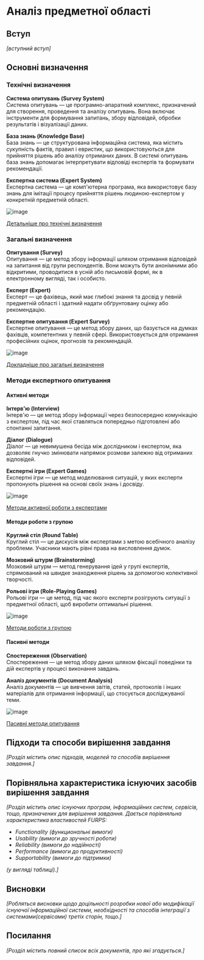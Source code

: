 # Аналіз предметної області

## Вступ

*[вступний вступ]*


## Основні визначення

### Технічні визначення

**Система опитувань (Survey System)**  
Система опитувань — це програмно-апаратний комплекс, призначений для створення, проведення та аналізу опитувань. Вона включає інструменти для формування запитань, збору відповідей, обробки результатів і візуалізації даних.

**База знань (Knowledge Base)**  
База знань — це структурована інформаційна система, яка містить сукупність фактів, правил і евристик, що використовуються для прийняття рішень або аналізу отриманих даних. В системі опитувань база знань допомагає інтерпретувати відповіді експертів та формувати рекомендації.

**Експертна система (Expert System)**  
Експертна система — це комп'ютерна програма, яка використовує базу знань для імітації процесу прийняття рішень людиною-експертом у конкретній предметній області.

![image](https://github.com/user-attachments/assets/example-image)

[Детальніше про технічні визначення](https://github.com/user-attachments/assets/example-link)

### Загальні визначення

**Опитування (Survey)**  
Опитування — це метод збору інформації шляхом отримання відповідей на запитання від групи респондентів. Вони можуть бути анонімними або відкритими, проводитися в усній або письмовій формі, як в електронному вигляді, так і особисто.

**Експерт (Expert)**  
Експерт — це фахівець, який має глибокі знання та досвід у певній предметній області і здатний надати обґрунтовану оцінку або рекомендацію.

**Експертне опитування (Expert Survey)**  
Експертне опитування — це метод збору даних, що базується на думках фахівців, компетентних у певній сфері. Використовується для отримання професійних оцінок, прогнозів та рекомендацій.

![image](https://github.com/user-attachments/assets/example-image2)

[Докладніше про загальні визначення](https://github.com/user-attachments/assets/example-link2)

### Методи експертного опитування

#### Активні методи

**Інтерв'ю (Interview)**  
Інтерв'ю — це метод збору інформації через безпосередню комунікацію з експертом, під час якої ставляться попередньо підготовлені або спонтанні запитання.

**Діалог (Dialogue)**  
Діалог — це невимушена бесіда між дослідником і експертом, яка дозволяє гнучко змінювати напрямок розмови залежно від отриманих відповідей.

**Експертні ігри (Expert Games)**  
Експертні ігри — це метод моделювання ситуацій, у яких експерти пропонують рішення на основі своїх знань і досвіду.

![image](https://github.com/user-attachments/assets/example-image3)

[Методи активної роботи з експертами](https://github.com/user-attachments/assets/example-link3)

#### Методи роботи з групою

**Круглий стіл (Round Table)**  
Круглий стіл — це дискусія між експертами з метою всебічного аналізу проблеми. Учасники мають рівні права на висловлення думок.

**Мозковий штурм (Brainstorming)**  
Мозковий штурм — метод генерування ідей у групі експертів, спрямований на швидке знаходження рішень за допомогою колективної творчості.

**Рольові ігри (Role-Playing Games)**  
Рольові ігри — це метод, під час якого експерти розігрують ситуації з предметної області, щоб виробити оптимальні рішення.

![image](https://github.com/user-attachments/assets/example-image4)

[Методи роботи з групою](https://github.com/user-attachments/assets/example-link4)

#### Пасивні методи

**Спостереження (Observation)**  
Спостереження — це метод збору даних шляхом фіксації поведінки та дій експертів у процесі виконання завдань.

**Аналіз документів (Document Analysis)**  
Аналіз документів — це вивчення звітів, статей, протоколів і інших матеріалів для отримання інформації, що стосується досліджуваної теми.

![image](https://github.com/user-attachments/assets/example-image5)

[Пасивні методи опитування](https://github.com/user-attachments/assets/example-link5)



## Підходи та способи вирішення завдання

*[Розділ містить опис підходів, моделей та способів вирішення завдання.]*

## Порівняльна характеристика існуючих засобів вирішення завдання

*[Розділ містить опис існуючих програм, інформаційних систем, сервісів, тощо, призначених для вирішення 
завдання. Дається порівняльна характеристика властивостей FURPS:*
- *Functionality (функциональні вимоги)*
- *Usability (вимоги до зручності роботи)*
- *Reliability (вимоги до надійності)*
- *Performance (вимоги до продуктивності)*
- *Supportability (вимоги до підтримки)*

 *(у вигляді таблиці).]*


## Висновки

*[Робляться висновки щодо доцільності розробки нової або модифікації існуючої інформаційної системи, необхідності та способів інтеграції з системами(сервісами) третіх сторін, тощо.]*

## Посилання

*[Розділ містить повний список всіх документів, про які згадується.]*
